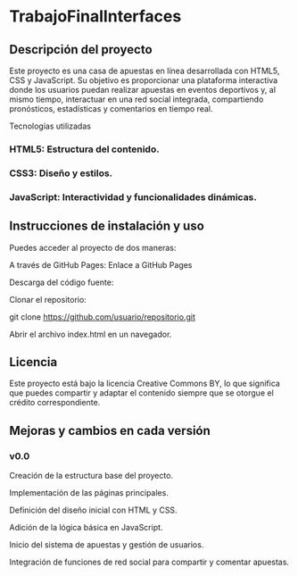 # TrabajoFinalInterfaces

## Descripción del proyecto

Este proyecto es una casa de apuestas en línea desarrollada con HTML5, CSS y JavaScript. Su objetivo es proporcionar una plataforma interactiva donde los usuarios puedan realizar apuestas en eventos deportivos y, al mismo tiempo, interactuar en una red social integrada, compartiendo pronósticos, estadísticas y comentarios en tiempo real.

Tecnologías utilizadas

### HTML5: Estructura del contenido.

### CSS3: Diseño y estilos.

### JavaScript: Interactividad y funcionalidades dinámicas.

## Instrucciones de instalación y uso

Puedes acceder al proyecto de dos maneras:

A través de GitHub Pages: Enlace a GitHub Pages

Descarga del código fuente:

Clonar el repositorio:

git clone https://github.com/usuario/repositorio.git

Abrir el archivo index.html en un navegador.

## Licencia

Este proyecto está bajo la licencia Creative Commons BY, lo que significa que puedes compartir y adaptar el contenido siempre que se otorgue el crédito correspondiente.

## Mejoras y cambios en cada versión

### v0.0

Creación de la estructura base del proyecto.

Implementación de las páginas principales.

Definición del diseño inicial con HTML y CSS.

Adición de la lógica básica en JavaScript.

Inicio del sistema de apuestas y gestión de usuarios.

Integración de funciones de red social para compartir y comentar apuestas.

